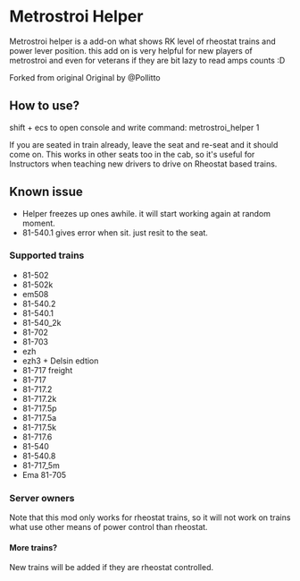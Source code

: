 # Metrostroi Helper

Metrostroi helper is a add-on what shows RK level of rheostat trains and power lever position.
this add on is very helpful for new players of metrostroi and even for veterans if they are bit lazy to read amps counts :D

Forked from original 
Original by @Pollitto

## How to use?

shift + ecs to open console and write command:
metrostroi_helper 1

If you are seated in train already, leave the seat and re-seat and it should come on.
This works in other seats too in the cab, so it's useful for Instructors when teaching new drivers to drive on Rheostat based trains.

## Known issue
* Helper freezes up ones awhile. it will start working again at random moment.
* 81-540.1 gives error when sit. just resit to the seat.

### Supported trains
* 81-502
* 81-502k
* em508
* 81-540.2
* 81-540.1
* 81-540_2k
* 81-702
* 81-703
* ezh
* ezh3 + Delsin edtion
* 81-717 freight
* 81-717
* 81-717.2
* 81-717.2k
* 81-717.5p
* 81-717.5a
* 81-717.5k
* 81-717.6
* 81-540
* 81-540.8
* 81-717_5m
* Ema 81-705

### Server owners
Note that this mod only works for rheostat trains, so it will not work on trains what use other means of power control than rheostat.

#### More trains?
New trains will be added if they are rheostat controlled.